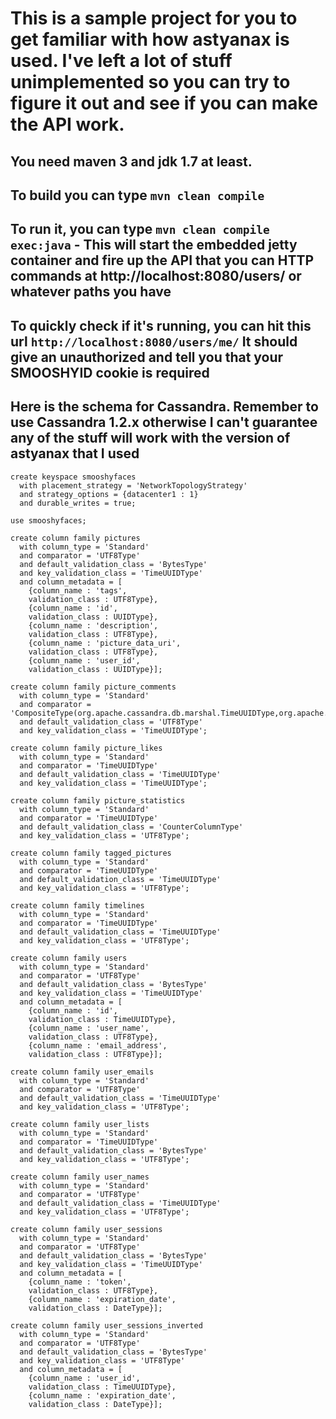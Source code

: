 # This is a sample project for you to get familiar with how astyanax is used. I've left a lot of stuff unimplemented so you can try to figure it out and see if you can make the API work.

## You need maven 3 and jdk 1.7 at least.
## To build you can type `mvn clean compile`
## To run it, you can type `mvn clean compile exec:java` - This will start the embedded jetty container and fire up the API that you can HTTP commands at http://localhost:8080/users/ or whatever paths you have
## To quickly check if it's running, you can hit this url `http://localhost:8080/users/me/` It should give an unauthorized and tell you that your SMOOSHYID cookie is required

## Here is the schema for Cassandra. Remember to use Cassandra 1.2.x otherwise I can't guarantee any of the stuff will work with the version of astyanax that I used

    create keyspace smooshyfaces
      with placement_strategy = 'NetworkTopologyStrategy'
      and strategy_options = {datacenter1 : 1}
      and durable_writes = true;

    use smooshyfaces;

    create column family pictures
      with column_type = 'Standard'
      and comparator = 'UTF8Type'
      and default_validation_class = 'BytesType'
      and key_validation_class = 'TimeUUIDType'
      and column_metadata = [
        {column_name : 'tags',
        validation_class : UTF8Type},
        {column_name : 'id',
        validation_class : UUIDType},
        {column_name : 'description',
        validation_class : UTF8Type},
        {column_name : 'picture_data_uri',
        validation_class : UTF8Type},
        {column_name : 'user_id',
        validation_class : UUIDType}];

    create column family picture_comments
      with column_type = 'Standard'
      and comparator = 'CompositeType(org.apache.cassandra.db.marshal.TimeUUIDType,org.apache.cassandra.db.marshal.TimeUUIDType)'
      and default_validation_class = 'UTF8Type'
      and key_validation_class = 'TimeUUIDType';

    create column family picture_likes
      with column_type = 'Standard'
      and comparator = 'TimeUUIDType'
      and default_validation_class = 'TimeUUIDType'
      and key_validation_class = 'TimeUUIDType';

    create column family picture_statistics
      with column_type = 'Standard'
      and comparator = 'TimeUUIDType'
      and default_validation_class = 'CounterColumnType'
      and key_validation_class = 'UTF8Type';

    create column family tagged_pictures
      with column_type = 'Standard'
      and comparator = 'TimeUUIDType'
      and default_validation_class = 'TimeUUIDType'
      and key_validation_class = 'UTF8Type';

    create column family timelines
      with column_type = 'Standard'
      and comparator = 'TimeUUIDType'
      and default_validation_class = 'TimeUUIDType'
      and key_validation_class = 'UTF8Type';

    create column family users
      with column_type = 'Standard'
      and comparator = 'UTF8Type'
      and default_validation_class = 'BytesType'
      and key_validation_class = 'TimeUUIDType'
      and column_metadata = [
        {column_name : 'id',
        validation_class : TimeUUIDType},
        {column_name : 'user_name',
        validation_class : UTF8Type},
        {column_name : 'email_address',
        validation_class : UTF8Type}];

    create column family user_emails
      with column_type = 'Standard'
      and comparator = 'UTF8Type'
      and default_validation_class = 'TimeUUIDType'
      and key_validation_class = 'UTF8Type';

    create column family user_lists
      with column_type = 'Standard'
      and comparator = 'TimeUUIDType'
      and default_validation_class = 'BytesType'
      and key_validation_class = 'UTF8Type';

    create column family user_names
      with column_type = 'Standard'
      and comparator = 'UTF8Type'
      and default_validation_class = 'TimeUUIDType'
      and key_validation_class = 'UTF8Type';

    create column family user_sessions
      with column_type = 'Standard'
      and comparator = 'UTF8Type'
      and default_validation_class = 'BytesType'
      and key_validation_class = 'TimeUUIDType'
      and column_metadata = [
        {column_name : 'token',
        validation_class : UTF8Type},
        {column_name : 'expiration_date',
        validation_class : DateType}];

    create column family user_sessions_inverted
      with column_type = 'Standard'
      and comparator = 'UTF8Type'
      and default_validation_class = 'BytesType'
      and key_validation_class = 'UTF8Type'
      and column_metadata = [
        {column_name : 'user_id',
        validation_class : TimeUUIDType},
        {column_name : 'expiration_date',
        validation_class : DateType}];


